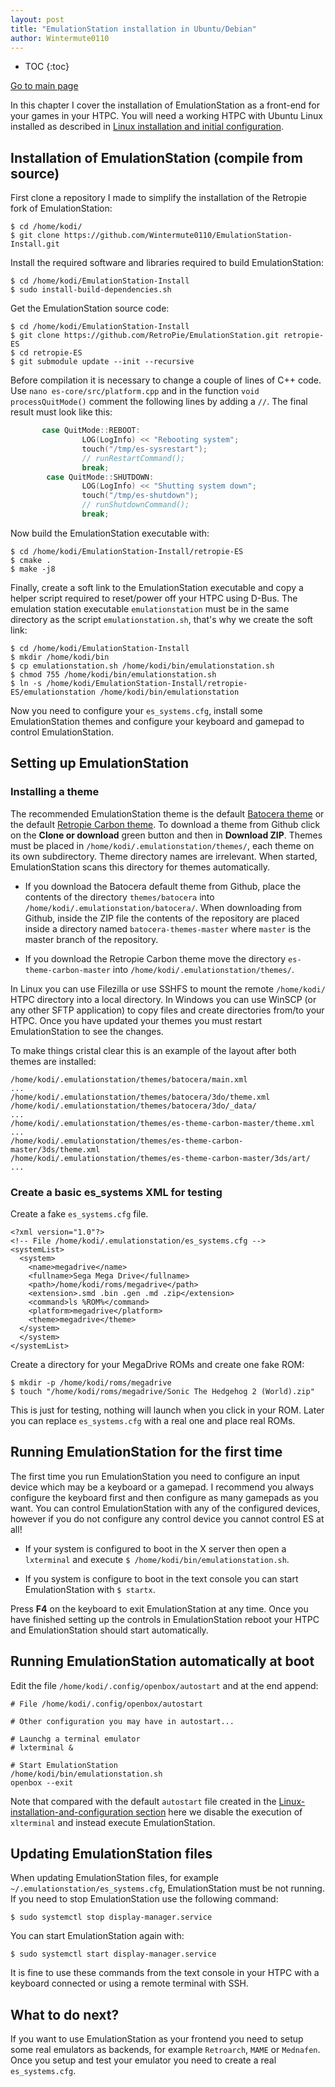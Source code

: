 ```yaml
---
layout: post
title: "EmulationStation installation in Ubuntu/Debian"
author: Wintermute0110
---
```


- TOC
{:toc}

[Go to main page](../)

In this chapter I cover the installation of EmulationStation as a front-end for your games in your HTPC. You will need a working HTPC with Ubuntu Linux installed as described in [Linux installation and initial configuration](./LKESG/Linux-installation-and-configuration).

## Installation of EmulationStation (compile from source)

First clone a repository I made to simplify the installation of the Retropie fork of EmulationStation:

```
$ cd /home/kodi/
$ git clone https://github.com/Wintermute0110/EmulationStation-Install.git
```

Install the required software and libraries required to build EmulationStation:

```
$ cd /home/kodi/EmulationStation-Install
$ sudo install-build-dependencies.sh
```

Get the EmulationStation source code:

```
$ cd /home/kodi/EmulationStation-Install
$ git clone https://github.com/RetroPie/EmulationStation.git retropie-ES
$ cd retropie-ES
$ git submodule update --init --recursive
```

Before compilation it is necessary to change a couple of lines of C++ code. Use `nano es-core/src/platform.cpp` and in the function `void processQuitMode()` comment the following lines by adding a `//`. The final result must look like this:

```c++
       case QuitMode::REBOOT:
                LOG(LogInfo) << "Rebooting system";
                touch("/tmp/es-sysrestart");
                // runRestartCommand();
                break;
        case QuitMode::SHUTDOWN:
                LOG(LogInfo) << "Shutting system down";
                touch("/tmp/es-shutdown");
                // runShutdownCommand();
                break;
```

Now build the EmulationStation executable with:

```
$ cd /home/kodi/EmulationStation-Install/retropie-ES
$ cmake .
$ make -j8
```

Finally, create a soft link to the EmulationStation executable and copy a helper script required to reset/power off your HTPC using D-Bus. The emulation station executable `emulationstation` must be in the same directory as the script `emulationstation.sh`, that's why we create the soft link:

```
$ cd /home/kodi/EmulationStation-Install
$ mkdir /home/kodi/bin
$ cp emulationstation.sh /home/kodi/bin/emulationstation.sh
$ chmod 755 /home/kodi/bin/emulationstation.sh
$ ln -s /home/kodi/EmulationStation-Install/retropie-ES/emulationstation /home/kodi/bin/emulationstation
```

Now you need to configure your `es_systems.cfg`, install some EmulationStation themes and configure your keyboard and gamepad to control EmulationStation.

## Setting up EmulationStation

### Installing a theme

The recommended EmulationStation theme is the default [Batocera theme](https://github.com/batocera-linux/batocera-themes) or the default [Retropie Carbon theme](https://github.com/RetroPie/es-theme-carbon). To download a theme from Github click on the **Clone or download** green button and then in **Download ZIP**. Themes must be placed in `/home/kodi/.emulationstation/themes/`, each theme on its own subdirectory. Theme directory names are irrelevant. When started, EmulationStation scans this directory for themes automatically.

 * If you download the Batocera default theme from Github, place the contents of the directory `themes/batocera` into `/home/kodi/.emulationstation/batocera/`. When downloading from Github, inside the ZIP file the contents of the repository are placed inside a directory named `batocera-themes-master` where `master` is the master branch of the repository.

 * If you download the Retropie Carbon theme move the directory `es-theme-carbon-master` into `/home/kodi/.emulationstation/themes/`.

In Linux you can use Filezilla or use SSHFS to mount the remote `/home/kodi/` HTPC directory into a local directory. In Windows you can use WinSCP (or any other SFTP application) to copy files and create directories from/to your HTPC. Once you have updated your themes you must restart EmulationStation to see the changes.

To make things cristal clear this is an example of the layout after both themes are installed:

```
/home/kodi/.emulationstation/themes/batocera/main.xml
...
/home/kodi/.emulationstation/themes/batocera/3do/theme.xml
/home/kodi/.emulationstation/themes/batocera/3do/_data/
...
/home/kodi/.emulationstation/themes/es-theme-carbon-master/theme.xml
...
/home/kodi/.emulationstation/themes/es-theme-carbon-master/3ds/theme.xml
/home/kodi/.emulationstation/themes/es-theme-carbon-master/3ds/art/
...
```

### Create a basic es_systems XML for testing

Create a fake `es_systems.cfg` file.

```
<?xml version="1.0"?>
<!-- File /home/kodi/.emulationstation/es_systems.cfg -->
<systemList>
  <system>
    <name>megadrive</name>
    <fullname>Sega Mega Drive</fullname>
    <path>/home/kodi/roms/megadrive</path>
    <extension>.smd .bin .gen .md .zip</extension>
    <command>ls %ROM%</command>
    <platform>megadrive</platform>
    <theme>megadrive</theme>
  </system>
  </system>
</systemList>
```

Create a directory for your MegaDrive ROMs and create one fake ROM:

```
$ mkdir -p /home/kodi/roms/megadrive
$ touch "/home/kodi/roms/megadrive/Sonic The Hedgehog 2 (World).zip"
```

This is just for testing, nothing will launch when you click in your ROM. Later you can replace `es_systems.cfg` with a real one and place real ROMs.

## Running EmulationStation for the first time

The first time you run EmulationStation you need to configure an input device which may be a keyboard or a gamepad. I recommend you always configure the keyboard first and then configure as many gamepads as you want. You can control EmulationStation with any of the configured devices, however if you do not configure any control device you cannot control ES at all!

 * If your system is configured to boot in the X server then open a `lxterminal` and execute `$ /home/kodi/bin/emulationstation.sh`.

 * If you system is configure to boot in the text console you can start EmulationStation with `$ startx`. 

Press **F4** on the keyboard to exit EmulationStation at any time. Once you have finished setting up the controls in EmulationStation reboot your HTPC and EmulationStation should start automatically.

## Running EmulationStation automatically at boot

Edit the file `/home/kodi/.config/openbox/autostart` and at the end append:

```
# File /home/kodi/.config/openbox/autostart

# Other configuration you may have in autostart...

# Launchg a terminal emulator
# lxterminal &

# Start EmulationStation
/home/kodi/bin/emulationstation.sh
openbox --exit
```

Note that compared with the default `autostart` file created in the [Linux-installation-and-configuration section](Linux-installation-and-configuration) here we disable the execution of `xlterminal` and instead execute EmulationStation.

## Updating EmulationStation files

When updating EmulationStation files, for example `~/.emulationstation/es_systems.cfg`, EmulationStation must be not running. If you need to stop EmulationStation use the following command:

```
$ sudo systemctl stop display-manager.service
```

You can start EmulationStation again with:

```
$ sudo systemctl start display-manager.service
```

It is fine to use these commands from the text console in your HTPC with a keyboard connected or using a remote terminal with SSH.

## What to do next?

If you want to use EmulationStation as your frontend you need to setup some real emulators as backends, for example `Retroarch`, `MAME` or `Mednafen`. Once you setup and test your emulator you need to create a real `es_systems.cfg`.
